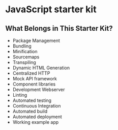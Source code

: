 # JavaScript starter kit
## What Belongs in This Starter Kit?
- Package Management
- Bundling
- Minification
- Sourcemaps
- Transpiling
- Dynamic HTML Generation
- Centralized HTTP
- Mock API framework
- Component libraries
- Development Webserver
- Linting
- Automated testing
- Continuous Integration
- Automated build
- Automated deployment
- Working example app

